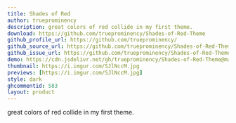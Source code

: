 ```yaml
---
title: Shades of Red
author: trueprominency
description: great colors of red collide in my first theme.
download: https://github.com/trueprominency/Shades-of-Red-Theme
github_profile_url: https://github.com/trueprominency/
github_source_url: https://github.com/trueprominency/Shades-of-Red-Theme
github_issue_url: https://github.com/trueprominency/Shades-of-Red-Theme/issues
demo: https://cdn.jsdelivr.net/gh/trueprominency/Shades-of-Red-Theme@master/shades-of-red.theme.css
thumbnail: https://i.imgur.com/SJlNccM.jpg
previews: [https://i.imgur.com/SJlNccM.jpg]
style: dark
ghcommentid: 583 
layout: product
---
```

great colors of red collide in my first theme.